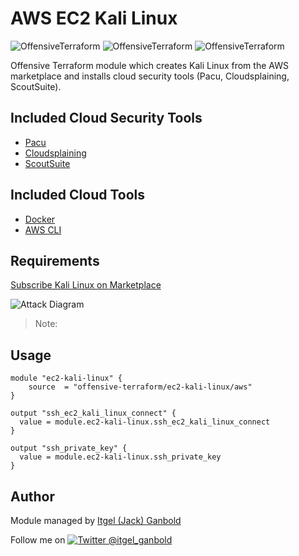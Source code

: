 # AWS EC2 Kali Linux

![OffensiveTerraform](https://img.shields.io/badge/hack-success)
![OffensiveTerraform](https://img.shields.io/badge/offensive-terraform-blueviolet)
![OffensiveTerraform](https://img.shields.io/badge/aws-important)

Offensive Terraform module which creates Kali Linux from the AWS marketplace and installs cloud security tools (Pacu, Cloudsplaining, ScoutSuite).

## Included Cloud Security Tools
- [Pacu](https://github.com/RhinoSecurityLabs/pacu/?target=_blank)
- [Cloudsplaining](https://github.com/salesforce/cloudsplaining/?target=_blank)
- [ScoutSuite](https://github.com/nccgroup/ScoutSuite/?target=_blank)

## Included Cloud Tools
- [Docker](https://www.docker.com/?target=_blank)
- [AWS CLI](https://docs.aws.amazon.com/cli/latest/reference/?target=_blank)

## Requirements
[Subscribe Kali Linux on Marketplace](https://aws.amazon.com/marketplace/server/procurement?productId=8b7fdfe3-8cd5-43cc-8e5e-4e0e7f4139d5/?target=_blank)

![Attack Diagram](https://raw.githubusercontent.com/offensive-terraform/terraform-aws-ec2-kali-linux/master/diagram.jpg)

> Note: 

## Usage
```
module "ec2-kali-linux" {
    source  = "offensive-terraform/ec2-kali-linux/aws"
}

output "ssh_ec2_kali_linux_connect" {
  value = module.ec2-kali-linux.ssh_ec2_kali_linux_connect
}

output "ssh_private_key" {
  value = module.ec2-kali-linux.ssh_private_key
}
```

## Author
Module managed by [Itgel (Jack) Ganbold](https://github.com/iganbold/?target=_blank)

[1.1]: http://i.imgur.com/tXSoThF.png (twitter icon with padding)
[1]: http://www.twitter.com/itgel_ganbold
Follow me on [![Twitter @itgel_ganbold][1.1]][1]